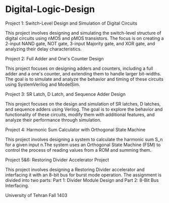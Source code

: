 # Digital-Logic-Design

Project 1: Switch-Level Design and Simulation of Digital Circuits

This project involves designing and simulating the switch-level structure of digital circuits using nMOS and pMOS transistors. The focus is on creating a 2-input NAND gate, NOT gate, 3-input Majority gate, and XOR gate, and analyzing their delay characteristics.

Project 2: Full Adder and One's Counter Design

This project focuses on designing adders and counters, including a full adder and a one's counter, and extending them to handle larger bit-widths. The goal is to simulate and analyze the behavior and timing of these circuits using SystemVerilog and ModelSim.

Project 3: SR Latch, D Latch, and Sequence Adder Design

This project focuses on the design and simulation of SR latches, D latches, and sequence adders using Verilog. The goal is to explore the behavior and functionality of these circuits, modify them with additional features, and analyze their performance through simulation.

Project 4: Harmonic Sum Calculator with Orthogonal State Machine

This project involves designing a system to calculate the harmonic sum S_n for a given input n.The system uses an Orthogonal State Machine (FSM) to control the process of reading values from a ROM and summing them.

Project 5&6: Restoring Divider Accelerator Project

This project involves designing a Restoring Divider accelerator and interfacing it with an 8-bit bus for burst mode operation. The assignment is divided into two parts: Part 1: Divider Module Design and Part 2: 8-Bit Bus Interfacing.

University of Tehran Fall 1403
